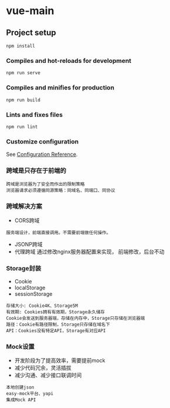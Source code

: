 # vue-main

## Project setup
```
npm install
```

### Compiles and hot-reloads for development
```
npm run serve
```

### Compiles and minifies for production
```
npm run build
```

### Lints and fixes files
```
npm run lint
```

### Customize configuration
See [Configuration Reference](https://cli.vuejs.org/config/).


### 跨域是只存在于前端的
```
跨域是浏览器为了安全而作出的限制策略
浏览器请求必须遵循同源策略：同域名、同端口、同协议 
```

### 跨域解决方案
+ CORS跨域   
 ```
 服务端设计，前端直接调用。不需要前端做任何操作。
 ```
+ JSONP跨域
+ 代理跨域  通过修改nginx服务器配置来实现， 前端修改，后台不动 
### Storage封装
+ Cookie
+ localStorage
+ sessionStorage
```
存储大小: Cookie4K、Storage5M
有效期: Cookies拥有有效期，Storage永久储存
Cookie会发送到服务器端，存储在内存中，Storage只存储在浏览器端
路径：Cookie有路径限制，Storage只存储在域名下
API：Cookies没有特定API，Storage有对应API
```

### Mock设置
* 开发阶段为了提高效率，需要提前mock
* 减少代码冗余，灵活插拔
* 减少沟通、减少接口联调时间
```
本地创建json
easy-mock平台、yapi
集成Mock API
```